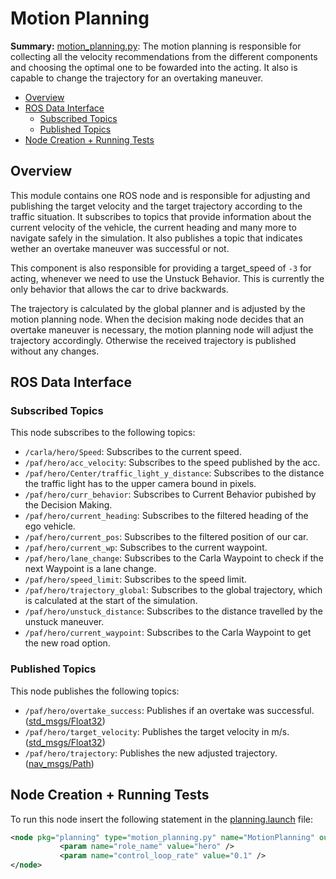 # Motion Planning

**Summary:** [motion_planning.py](.../code/planning/local_planner/src/motion_planning.py):
The motion planning is responsible for collecting all the velocity recommendations from the different components and choosing the optimal one to be fowarded into the acting. It also is capable to change the trajectory for an overtaking maneuver.

- [Overview](#overview)
- [ROS Data Interface](#ros-data-interface)
  - [Subscribed Topics](#subscribed-topics)
  - [Published Topics](#published-topics)
- [Node Creation + Running Tests](#node-creation--running-tests)

## Overview

This module contains one ROS node and is responsible for adjusting and publishing the target velocity and the target trajectory according to the traffic situation.
It subscribes to topics that provide information about the current velocity of the vehicle, the current heading and many more to navigate safely in the simulation.
It also publishes a topic that indicates wether an overtake maneuver was successful or not.

This component is also responsible for providing a target_speed of `-3` for acting, whenever we need to use the Unstuck Behavior. This is currently the only behavior that allows the car to drive backwards.

The trajectory is calculated by the global planner and is adjusted by the motion planning node.
When the decision making node decides that an overtake maneuver is necessary, the motion planning node will adjust the trajectory accordingly.
Otherwise the received trajectory is published without any changes.

## ROS Data Interface

### Subscribed Topics

This node subscribes to the following topics:

- `/carla/hero/Speed`: Subscribes to the current speed.
- `/paf/hero/acc_velocity`: Subscribes to the speed published by the acc.
- `/paf/hero/Center/traffic_light_y_distance`: Subscribes to the distance the traffic light has to the upper camera bound in pixels.
- `/paf/hero/curr_behavior`: Subscribes to Current Behavior pubished by the Decision Making.
- `/paf/hero/current_heading`: Subscribes to the filtered heading of the ego vehicle.
- `/paf/hero/current_pos`: Subscribes to the filtered position of our car.
- `/paf/hero/current_wp`: Subscribes to the current waypoint.
- `/paf/hero/lane_change`: Subscribes to the Carla Waypoint to check if the next Waypoint is a lane change.
- `/paf/hero/speed_limit`: Subscribes to the speed limit.
- `/paf/hero/trajectory_global`: Subscribes to the global trajectory, which is calculated at the start of the simulation.
- `/paf/hero/unstuck_distance`: Subscribes to the distance travelled by the unstuck maneuver.
- `/paf/hero/current_waypoint`: Subscribes to the Carla Waypoint to get the new road option.

### Published Topics

This node publishes the following topics:

- `/paf/hero/overtake_success`: Publishes if an overtake was successful. ([std_msgs/Float32](http://docs.ros.org/en/api/std_msgs/html/msg/Float32.html))
- `/paf/hero/target_velocity`: Publishes the target velocity in m/s. ([std_msgs/Float32](http://docs.ros.org/en/api/std_msgs/html/msg/Float32.html))
- `/paf/hero/trajectory`: Publishes the new adjusted trajectory. ([nav_msgs/Path](https://docs.ros.org/en/lunar/api/nav_msgs/html/msg/Path.html))

## Node Creation + Running Tests

To run this node insert the following statement in the [planning.launch](../../code/planning/launch/planning.launch) file:

```xml
<node pkg="planning" type="motion_planning.py" name="MotionPlanning" output="screen">
           <param name="role_name" value="hero" />
           <param name="control_loop_rate" value="0.1" />
</node>
```
